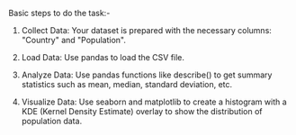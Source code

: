 Basic steps to do the task:-
1. Collect Data:
Your dataset is prepared with the necessary columns: "Country" and "Population".

2. Load Data:
Use pandas to load the CSV file.

3. Analyze Data:
Use pandas functions like describe() to get summary statistics such as mean, median, standard deviation, etc.

4. Visualize Data:
Use seaborn and matplotlib to create a histogram with a KDE (Kernel Density Estimate) overlay to show the distribution of population data.
